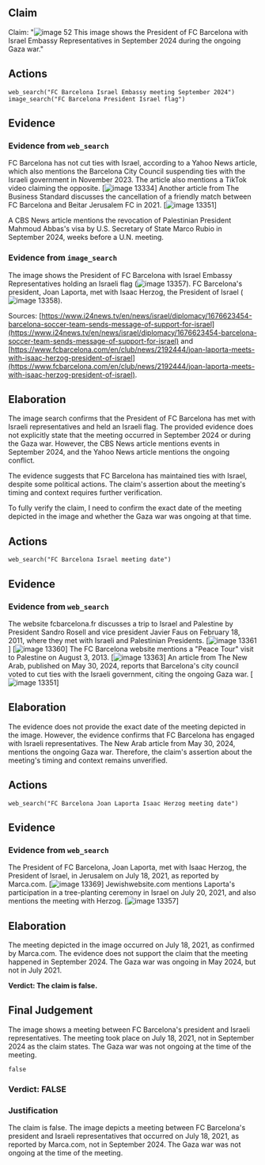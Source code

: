 ## Claim
Claim: "![image 52](media/83.jpg) This image shows the President of FC Barcelona with Israel Embassy Representatives in September 2024 during the ongoing Gaza war."

## Actions
```
web_search("FC Barcelona Israel Embassy meeting September 2024")
image_search("FC Barcelona President Israel flag")
```

## Evidence
### Evidence from `web_search`
FC Barcelona has not cut ties with Israel, according to a Yahoo News article, which also mentions the Barcelona City Council suspending ties with the Israeli government in November 2023. The article also mentions a TikTok video claiming the opposite. [![image 13334](media/2025-08-31_15-58-1756655880-980020.jpg)] Another article from The Business Standard discusses the cancellation of a friendly match between FC Barcelona and Beitar Jerusalem FC in 2021. [![image 13351](media/2025-08-31_15-59-1756655965-511857.jpg)]

A CBS News article mentions the revocation of Palestinian President Mahmoud Abbas's visa by U.S. Secretary of State Marco Rubio in September 2024, weeks before a U.N. meeting.


### Evidence from `image_search`
The image shows the President of FC Barcelona with Israel Embassy Representatives holding an Israeli flag (![image 13357](media/2025-08-31_15-59-1756655977-283989.jpg)). FC Barcelona's president, Joan Laporta, met with Isaac Herzog, the President of Israel (![image 13358](media/2025-08-31_15-59-1756655977-477972.jpg)).

Sources: [https://www.i24news.tv/en/news/israel/diplomacy/1676623454-barcelona-soccer-team-sends-message-of-support-for-israel](https://www.i24news.tv/en/news/israel/diplomacy/1676623454-barcelona-soccer-team-sends-message-of-support-for-israel) and [https://www.fcbarcelona.com/en/club/news/2192444/joan-laporta-meets-with-isaac-herzog-president-of-israel](https://www.fcbarcelona.com/en/club/news/2192444/joan-laporta-meets-with-isaac-herzog-president-of-israel).


## Elaboration
The image search confirms that the President of FC Barcelona has met with Israeli representatives and held an Israeli flag. The provided evidence does not explicitly state that the meeting occurred in September 2024 or during the Gaza war. However, the CBS News article mentions events in September 2024, and the Yahoo News article mentions the ongoing conflict.

The evidence suggests that FC Barcelona has maintained ties with Israel, despite some political actions. The claim's assertion about the meeting's timing and context requires further verification.

To fully verify the claim, I need to confirm the exact date of the meeting depicted in the image and whether the Gaza war was ongoing at that time.


## Actions
```
web_search("FC Barcelona Israel meeting date")
```

## Evidence
### Evidence from `web_search`
The website fcbarcelona.fr discusses a trip to Israel and Palestine by President Sandro Rosell and vice president Javier Faus on February 18, 2011, where they met with Israeli and Palestinian Presidents. [![image 13361](media/2025-08-31_15-59-1756655994-514688.jpg)] [![image 13360](media/2025-08-31_15-59-1756655994-334203.jpg)] The FC Barcelona website mentions a "Peace Tour" visit to Palestine on August 3, 2013. [![image 13363](media/2025-08-31_15-59-1756655997-048491.jpg)] An article from The New Arab, published on May 30, 2024, reports that Barcelona's city council voted to cut ties with the Israeli government, citing the ongoing Gaza war. [![image 13351](media/2025-08-31_15-59-1756655965-511857.jpg)]


## Elaboration
The evidence does not provide the exact date of the meeting depicted in the image. However, the evidence confirms that FC Barcelona has engaged with Israeli representatives. The New Arab article from May 30, 2024, mentions the ongoing Gaza war. Therefore, the claim's assertion about the meeting's timing and context remains unverified.


## Actions
```
web_search("FC Barcelona Joan Laporta Isaac Herzog meeting date")
```

## Evidence
### Evidence from `web_search`
The President of FC Barcelona, Joan Laporta, met with Isaac Herzog, the President of Israel, in Jerusalem on July 18, 2021, as reported by Marca.com. [![image 13369](media/2025-08-31_16-00-1756656054-455522.jpg)] Jewishwebsite.com mentions Laporta's participation in a tree-planting ceremony in Israel on July 20, 2021, and also mentions the meeting with Herzog. [![image 13357](media/2025-08-31_15-59-1756655977-283989.jpg)]


## Elaboration
The meeting depicted in the image occurred on July 18, 2021, as confirmed by Marca.com. The evidence does not support the claim that the meeting happened in September 2024. The Gaza war was ongoing in May 2024, but not in July 2021.

**Verdict: The claim is false.**


## Final Judgement
The image shows a meeting between FC Barcelona's president and Israeli representatives. The meeting took place on July 18, 2021, not in September 2024 as the claim states. The Gaza war was not ongoing at the time of the meeting.

`false`

### Verdict: FALSE

### Justification
The claim is false. The image depicts a meeting between FC Barcelona's president and Israeli representatives that occurred on July 18, 2021, as reported by Marca.com, not in September 2024. The Gaza war was not ongoing at the time of the meeting.
